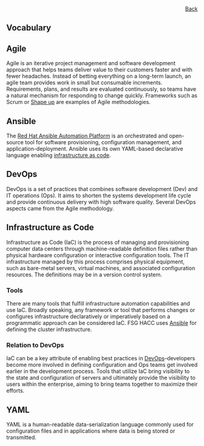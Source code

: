 <div id="readme" class="Box-body readme blob js-code-block-container">
<article class="markdown-body entry-content p-3 p-md-6" itemprop="text">
<p align="right">
<a href="https://github.com/fpgasystems/hacc/blob/main/README.md">Back</a>
</p>

# Vocabulary

## Agile
Agile is an iterative project management and software development approach that helps teams deliver value to their customers faster and with fewer headaches. Instead of betting everything on a long-term launch, an agile team provides work in small but consumable increments. Requirements, plans, and results are evaluated continuously, so teams have a natural mechanism for responding to change quickly. Frameworks such as Scrum or [Shape up](https://basecamp.com/shapeup) are examples of Agile methodologies. 

## Ansible
The [Red Hat Ansible Automation Platform](https://www.ansible.com) is an orchestrated and open-source tool for software provisioning, configuration management, and application-deployment. Ansible uses its own YAML-based declarative language enabling [infrastructure as code](#infrastructure-as-code). 

## DevOps
DevOps is a set of practices that combines software development (Dev) and IT operations (Ops). It aims to shorten the systems development life cycle and provide continuous delivery with high software quality. Several DevOps aspects came from the Agile methodology.

## Infrastructure as Code
Infrastructure as Code (IaC) is the process of managing and provisioning computer data centers through machine-readable definition files rather than physical hardware configuration or interactive configuration tools. The IT infrastructure managed by this process comprises physical equipment, such as bare-metal servers, virtual machines, and associated configuration resources. The definitions may be in a version control system.

### Tools
There are many tools that fulfill infrastructure automation capabilities and use IaC. Broadly speaking, any framework or tool that performs changes or configures infrastructure declaratively or imperatively based on a programmatic approach can be considered IaC. FSG HACC uses [Ansible](#ansible) for defining the cluster infrastructure.

### Relation to DevOps
IaC can be a key attribute of enabling best practices in [DevOps](#devops)–developers become more involved in defining configuration and Ops teams get involved earlier in the development process. Tools that utilize IaC bring visibility to the state and configuration of servers and ultimately provide the visibility to users within the enterprise, aiming to bring teams together to maximize their efforts.

## YAML
YAML is a human-readable data-serialization language commonly used for configuration files and in applications where data is being stored or transmitted. 